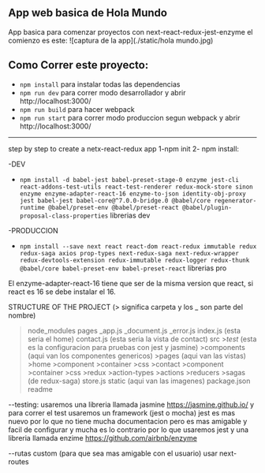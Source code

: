## App web basica de Hola Mundo

App basica para comenzar proyectos con next-react-redux-jest-enzyme
el comienzo es este:
![captura de la app](./static/hola mundo.jpg)

## Como Correr este proyecto:

* `npm install` para instalar todas las dependencias
* `npm run dev` para correr modo desarrollador y abrir http://localhost:3000/
* `npm run build` para hacer webpack
* `npm run start` para correr modo produccion segun webpack y abrir http://localhost:3000/

-----------------------------------------------
step by step to create a netx-react-redux app
1-npm init
2- npm install:

-DEV
* `npm install -d babel-jest babel-preset-stage-0 enzyme jest-cli react-addons-test-utils react-test-renderer redux-mock-store sinon enzyme enzyme-adapter-react-16 enzyme-to-json identity-obj-proxy jest babel-jest babel-core@^7.0.0-bridge.0 @babel/core regenerator-runtime @babel/preset-env @babel/preset-react @babel/plugin-proposal-class-properties` librerias dev

-PRODUCCION
* `npm install --save next react react-dom react-redux immutable redux redux-saga axios prop-types next-redux-saga next-redux-wrapper redux-devtools-extension redux-immutable redux-logger redux-thunk @babel/core babel-preset-env babel-preset-react` librerias pro

El enzyme-adapter-react-16 tiene que ser de la misma version que react, si react es 16 se debe instalar el 16.

STRUCTURE OF THE PROJECT (> significa carpeta y los _ son parte del nombre)
>node_modules
>pages
    _app.js
    _document.js
    _error.js
    index.js (esta seria el home)
    contact.js (esta seria la vista de contact)
>src 
    >_test_ (esta es la configuracion para pruebas con jest y jasmine)
    >components (aqui van los componentes genericos)
    >pages (aqui van las vistas)
        >home
            >component
            >container
            >css
        >contact
            >component
            >container
            >css
    >redux
        >action-types
        >actions
        >reducers
        >sagas (de redux-saga)
        store.js
>static (aqui van las imagenes)
package.json
readme

--testing: usaremos una libreria llamada jasmine https://jasmine.github.io/
y para correr el test usaremos un framework (jest o mocha) jest es mas nuevo
por lo que no tiene mucha documentacion pero es mas amigable y facil de
configurar y mucha es lo contrario por lo que usaremos jest y una libreria
llamada enzime https://github.com/airbnb/enzyme 

--rutas custom (para que sea mas amigable con el usuario) usar next-routes

